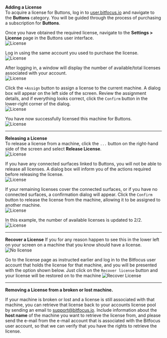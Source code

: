 **Adding a License**  
To acquire a license for Buttons, log in to [user.bitfocus.io](https://bfoc.us/i90jvygd91) and navigate to the **Buttons** category. You will be guided through the process of purchasing a subscription for **Buttons**.  

Once you have obtained the required license, navigate to the **Settings > License** page in the Buttons user interface.  
![License](images/license_1.png)  

Log in using the same account you used to purchase the license.  
![License](images/license_2.png)  

After logging in, a window will display the number of available/total licenses associated with your account.  
![License](images/license_3.png)  

Click the `+Assign` button to assign a license to the current machine. A dialog box will appear on the left side of the screen. Review the assignment details, and if everything looks correct, click the `Confirm` button in the lower-right corner of the dialog.  
![License](images/license_4.png)  

You have now successfully licensed this machine for Buttons.  
![License](images/license_5.png)  

---

**Releasing a License**  
To release a license from a machine, click the `...` button on the right-hand side of the screen and select **Release License**.  
![License](images/license_6.png)  

If you have any connected surfaces linked to Buttons, you will not be able to release all licenses. A dialog box will inform you of the actions required before releasing the license.  
![License](images/license_65.png)  

If your remaining licenses cover the connected surfaces, or if you have no connected surfaces, a confirmation dialog will appear. Click the `Confirm` button to release the license from the machine, allowing it to be assigned to another machine.  
![License](images/license_7.png)  

In this example, the number of available licenses is updated to 2/2.  
![License](images/license_8.png)  

---

**Recover a License**
If you for any reason happen to see this in the lower left on your screen on a machine that you know should have a license.
![No license](images/no_license.png)

Go to the license page as instructed earlier and log in to the Bitfocus user account that holds the license for that machine, and you will be presented with the option shown below. Just click on the `Recover license` button and your license will be restored on to the machine 
![Recover License](images/recover_license.png)

---

**Removing a License from a broken or lost machine.**

If your machine is broken or lost and a license is still associated with that machine, you can retrieve that license back to your accounts license pool by sending an email to [support@bitfocus.io](mailto:support@bitfocus.io). Include information about the **host name** of the machine you want to retrieve the license from, and please send the e-mail from the e-mail account that is associated with the Bitfocus user account, so that we can verify that you have the rights to retrieve the license.  
